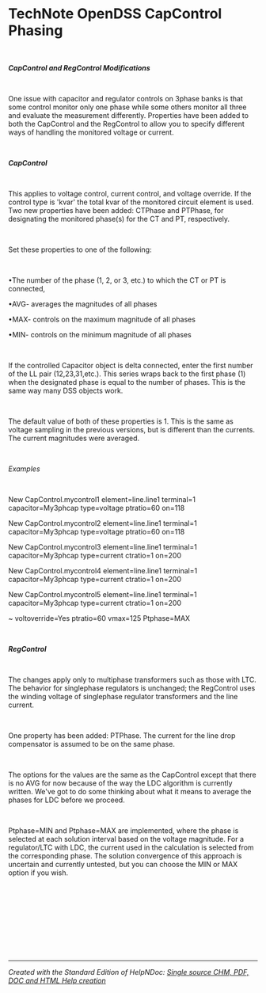 # TechNote OpenDSS CapControl Phasing

&nbsp;

***CapControl and RegControl Modifications***

&nbsp;

One issue with capacitor and regulator controls on 3phase banks is that some control monitor only one phase while some others monitor all three and evaluate the measurement differently. Properties have been added to both the CapControl and the RegControl to allow you to specify different ways of handling the monitored voltage or current.

&nbsp;

***CapControl***

&nbsp;

This applies to voltage control, current control, and voltage override. If the control type is 'kvar' the total kvar of the monitored circuit element is used. Two new properties have been added: CTPhase and PTPhase, for designating the monitored phase(s) for the CT and PT, respectively.

&nbsp;

Set these properties to one of the following:

&nbsp;

•The number of the phase (1, 2, or 3, etc.) to which the CT or PT is connected,

•AVG- averages the magnitudes of all phases

•MAX- controls on the maximum magnitude of all phases

•MIN- controls on the minimum magnitude of all phases

&nbsp;

If the controlled Capacitor object is delta connected, enter the first number of the LL pair (12,23,31,etc.). This series wraps back to the first phase (1) when the designated phase is equal to the number of phases. This is the same way many DSS objects work.

&nbsp;

The default value of both of these properties is 1. This is the same as voltage sampling in the previous versions, but is different than the currents. The current magnitudes were averaged.

&nbsp;

*Examples*

&nbsp;

New CapControl.mycontrol1 element=line.line1 terminal=1 capacitor=My3phcap type=voltage ptratio=60 on=118&nbsp;

New CapControl.mycontrol2 element=line.line1 terminal=1 capacitor=My3phcap type=voltage ptratio=60 on=118&nbsp;

New CapControl.mycontrol3 element=line.line1 terminal=1 capacitor=My3phcap type=current ctratio=1 on=200&nbsp;

New CapControl.mycontrol4 element=line.line1 terminal=1 capacitor=My3phcap type=current ctratio=1 on=200&nbsp;

New CapControl.mycontrol5 element=line.line1 terminal=1 capacitor=My3phcap type=current ctratio=1 on=200&nbsp;

\~ voltoverride=Yes ptratio=60 vmax=125 Ptphase=MAX

&nbsp;

***RegControl***

&nbsp;

The changes apply only to multiphase transformers such as those with LTC. The behavior for singlephase regulators is unchanged; the RegControl uses the winding voltage of singlephase regulator transformers and the line current.

&nbsp;

One property has been added: PTPhase. The current for the line drop compensator is assumed to be on the same phase.

&nbsp;

The options for the values are the same as the CapControl except that there is no AVG for now because of the way the LDC algorithm is currently written. We've got to do some thinking about what it means to average the phases for LDC before we proceed.

&nbsp;

Ptphase=MIN and Ptphase=MAX are implemented, where the phase is selected at each solution interval based on the voltage magnitude. For a regulator/LTC with LDC, the current used in the calculation is selected from the corresponding phase. The solution convergence of this approach is uncertain and currently untested, but you can choose the MIN or MAX option if you wish.

&nbsp;

&nbsp;

&nbsp;

&nbsp;

&nbsp;


***
_Created with the Standard Edition of HelpNDoc: [Single source CHM, PDF, DOC and HTML Help creation](<https://www.helpndoc.com/help-authoring-tool>)_
